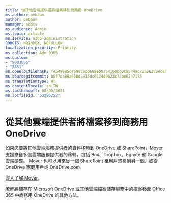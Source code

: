 ```yaml
---
title: 從其他雲端提供者將檔案移到商務用 OneDrive
ms.author: pebaum
author: pebaum
manager: scotv
ms.audience: Admin
ms.topic: article
ms.service: o365-administration
ROBOTS: NOINDEX, NOFOLLOW
localization_priority: Priority
ms.collection: Adm_O365
ms.custom:
- "9003086"
- "5851"
ms.openlocfilehash: fe549e85c469938dd609eb8754160b00c8544ad73a563a5ec80a918ceec508c6
ms.sourcegitcommit: b5f7da89a650d2915dc652449623c78be6247175
ms.translationtype: HT
ms.contentlocale: zh-TW
ms.lasthandoff: 08/05/2021
ms.locfileid: "53986252"
---
```

# <a name="move-files-into-onedrive-for-business-from-another-cloud-provider"></a>從其他雲端提供者將檔案移到商務用 OneDrive

如果您要將其他雲端服務提供者的資料移轉到 OneDrive 或 SharePoint，[Mover](https://go.microsoft.com/fwlink/?linkid=2132453) 支援來自多個雲端服務提供者的移轉，包括 Box、Dropbox、Egnyte 和 Google 雲端硬碟。 Mover 也可以用來從一個 SharePoint 租用戶遷移到另一個，或從 OneDrive 家庭用戶或 OneDrive.com。

[深入了解 Mover](https://go.microsoft.com/fwlink/?linkid=2132453)。

瞭解[將儲存在 Microsoft OneDrive 或其他雲端檔案儲存服務中的檔案移至](https://support.microsoft.com/office/7fb28cad-7e25-451f-8b4b-2d1a71e5c0e9) Office 365 中商務用 OneDrive 的其他方法。
